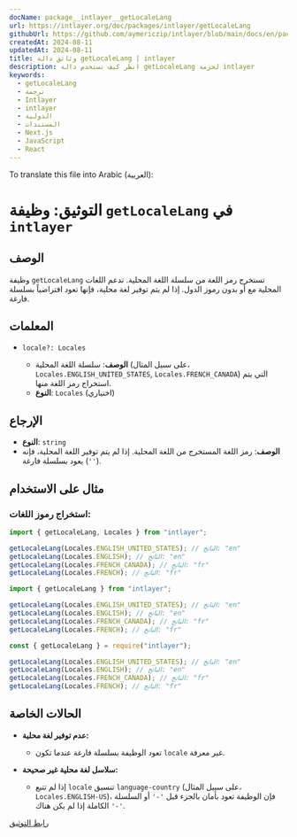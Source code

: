 ```yaml
---
docName: package__intlayer__getLocaleLang
url: https://intlayer.org/doc/packages/intlayer/getLocaleLang
githubUrl: https://github.com/aymericzip/intlayer/blob/main/docs/en/packages/intlayer/getLocaleLang.md
createdAt: 2024-08-11
updatedAt: 2024-08-11
title: وثائق دالة getLocaleLang | intlayer
description: انظر كيف تستخدم دالة getLocaleLang لحزمة intlayer
keywords:
  - getLocaleLang
  - ترجمة
  - Intlayer
  - intlayer
  - الدولية
  - المستندات
  - Next.js
  - JavaScript
  - React
---
```


To translate this file into Arabic (العربية):

# التوثيق: وظيفة `getLocaleLang` في `intlayer`

## الوصف

وظيفة `getLocaleLang` تستخرج رمز اللغة من سلسلة اللغة المحلية. تدعم اللغات المحلية مع أو بدون رموز الدول. إذا لم يتم توفير لغة محلية، فإنها تعود افتراضياً بسلسلة فارغة.

## المعلمات

- `locale?: Locales`

  - **الوصف**: سلسلة اللغة المحلية (على سبيل المثال، `Locales.ENGLISH_UNITED_STATES`, `Locales.FRENCH_CANADA`) التي يتم استخراج رمز اللغة منها.
  - **النوع**: `Locales` (اختياري)

## الإرجاع

- **النوع**: `string`
- **الوصف**: رمز اللغة المستخرج من اللغة المحلية. إذا لم يتم توفير اللغة المحلية، فإنه يعود بسلسلة فارغة (`''`).

## مثال على الاستخدام

### استخراج رموز اللغات:

```typescript codeFormat="typescript"
import { getLocaleLang, Locales } from "intlayer";

getLocaleLang(Locales.ENGLISH_UNITED_STATES); // الناتج: "en"
getLocaleLang(Locales.ENGLISH); // الناتج: "en"
getLocaleLang(Locales.FRENCH_CANADA); // الناتج: "fr"
getLocaleLang(Locales.FRENCH); // الناتج: "fr"
```

```javascript codeFormat="esm"
import { getLocaleLang } from "intlayer";

getLocaleLang(Locales.ENGLISH_UNITED_STATES); // الناتج: "en"
getLocaleLang(Locales.ENGLISH); // الناتج: "en"
getLocaleLang(Locales.FRENCH_CANADA); // الناتج: "fr"
getLocaleLang(Locales.FRENCH); // الناتج: "fr"
```

```javascript codeFormat="commonjs"
const { getLocaleLang } = require("intlayer");

getLocaleLang(Locales.ENGLISH_UNITED_STATES); // الناتج: "en"
getLocaleLang(Locales.ENGLISH); // الناتج: "en"
getLocaleLang(Locales.FRENCH_CANADA); // الناتج: "fr"
getLocaleLang(Locales.FRENCH); // الناتج: "fr"
```

## الحالات الخاصة

- **عدم توفير لغة محلية:**

  - تعود الوظيفة بسلسلة فارغة عندما تكون `locale` غير معرفة.

- **سلاسل لغة محلية غير صحيحة:**
  - إذا لم تتبع `locale` تنسيق `language-country` (على سبيل المثال، `Locales.ENGLISH-US`)، فإن الوظيفة تعود بأمان بالجزء قبل `'-'` أو السلسلة الكاملة إذا لم يكن هناك `'-'`.

[رابط التوثيق](https://github.com/aymericzip/intlayer/blob/main/docs/ar/**/*.md)
